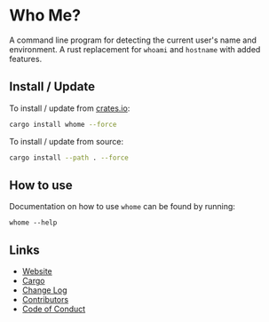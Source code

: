 # Who Me?
A command line program for detecting the current user's name and environment.  A rust replacement for `whoami` and `hostname` with added features.

## Install / Update
To install / update from [crates.io](https://crates.io/crates/whome):
```bash
cargo install whome --force
```

To install / update from source:
```bash
cargo install --path . --force
```

## How to use
Documentation on how to use `whome` can be found by running:
```
whome --help
```

## Links
* [Website](https://jeronaldaron.plopgrizzly.com/whome)
* [Cargo](https://crates.io/crates/whome)
* [Change Log](https://jeronaldaron.plopgrizzly.com/whome/changelog)
* [Contributors](https://jeronaldaron.plopgrizzly.com/whome/contributors)
* [Code of Conduct](https://jeronaldaron.plopgrizzly.com/whome/codeofconduct)
